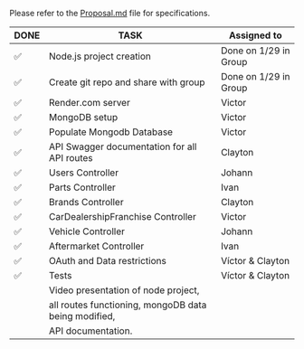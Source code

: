 
Please refer to the [Proposal.md](https://github.com/claymeisByuI/CSe341_FinalProject/blob/master/Proposal.md) file for specifications.



| **DONE** | **TASK**                                                 | **Assigned to**           |
|-----| ---------------------------------------------------- | --------------------- |
|  ✅| Node.js project creation                             | Done on 1/29 in Group |
|  ✅| Create git repo and share with group                 | Done on 1/29 in Group |
|  ✅| Render.com server | Victor | 
|  ✅| MongoDB setup                                        | Victor                |
|  ✅| Populate Mongodb Database                            | Victor                |
|  ✅| API Swagger documentation for all API routes         | Clayton               |
|  ✅| Users Controller                                     | Johann                |
|  ✅| Parts Controller                                     | Ivan                  |
|  ✅| Brands Controller                                    | Clayton               |
|  ✅| CarDealershipFranchise Controller                    | Victor                |
|  ✅| Vehicle Controller                                   | Johann                |
|  ✅| Aftermarket Controller                               | Ivan                  |
|  ✅| OAuth and Data restrictions                          | Víctor & Clayton                |
|  ✅| Tests                                                | Víctor & Clayton                |
|     | Video presentation of node project,                  |                       |
|     | all routes functioning, mongoDB data being modified, |                       |
|     | API documentation.                               |                       |

